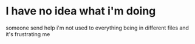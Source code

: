 # I have no idea what i'm doing

someone send help i'm not used to everything being in different files and it's frustrating me 